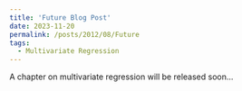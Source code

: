 ```yaml
---
title: 'Future Blog Post'
date: 2023-11-20
permalink: /posts/2012/08/Future
tags:
  - Multivariate Regression
---
```


A chapter on multivariate regression will be released soon...
